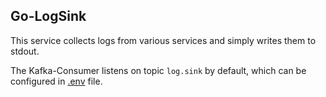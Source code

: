 Go-LogSink
---

This service collects logs from various services and simply writes them to stdout.

The Kafka-Consumer listens on topic `log.sink` by default, which can be configured in [.env][0] file.

  [0]: https://github.com/TerrexTech/go-logsink/blob/master/.env
